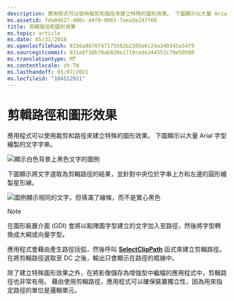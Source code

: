 ```yaml
---
description: 應用程式可以使用裁剪和路徑來建立特殊的圖形效果。 下圖顯示以大量 Arial 字型繪製的文字字串。
ms.assetid: fda0d627-406c-44f9-9061-7aea3e2d7f66
title: 剪輯路徑和圖形效果
ms.topic: article
ms.date: 05/31/2018
ms.openlocfilehash: 8156a8670747175502b2385e6c24a340345a54f9
ms.sourcegitcommit: 831e8f3db78ab820e1710cede244553c70e50500
ms.translationtype: MT
ms.contentlocale: zh-TW
ms.lasthandoff: 01/07/2021
ms.locfileid: "104512921"
---
```

# <a name="clip-paths-and-graphic-effects"></a>剪輯路徑和圖形效果

應用程式可以使用裁剪和路徑來建立特殊的圖形效果。 下圖顯示以大量 Arial 字型繪製的文字字串。

![顯示白色背景上黑色文字的圖例](images/cspth-02.png)

下圖顯示將文字選取為剪輯路徑的結果，並針對中央位於字串上方和左邊的圓形繪製星形線。

![圖例顯示相同的文字，但填滿了線條，而不是實心黑色](images/cspth-03.png)

> [!Note]  
> 在圖形裝置介面 (GDI) 會將以點陣圖字型建立的文字加入至路徑，然後將字型轉換成大綱或向量字型。

 

應用程式會藉由產生路徑括弧，然後呼叫 [**SelectClipPath**](/windows/desktop/api/Wingdi/nf-wingdi-selectclippath) 函式來建立剪輯路徑。 在將剪輯路徑選取至 DC 之後，輸出只會顯示在路徑的框線中。

除了建立特殊圖形效果之外，在將影像儲存為增強型中繼檔的應用程式中，剪輯路徑也非常有用。 藉由使用剪輯路徑，應用程式可以確保裝置獨立性，因為用來指定路徑的單位是邏輯單元。

 

 



